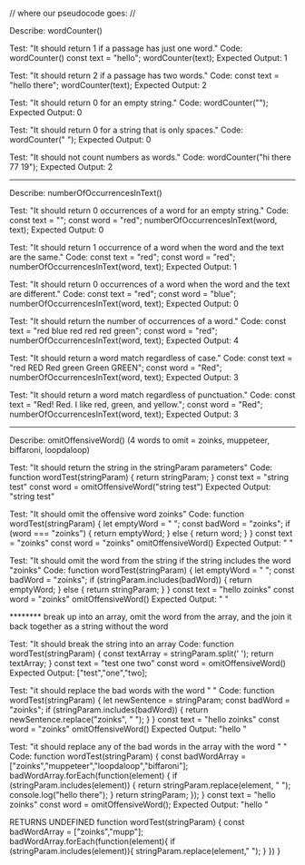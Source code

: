 // where our pseudocode goes: //

Describe: wordCounter()

Test: "It should return 1 if a passage has just one word."
Code: wordCounter()
const text = "hello";
wordCounter(text);
Expected Output: 1

Test: "It should return 2 if a passage has two words."
Code:
const text = "hello there";
wordCounter(text);
Expected Output: 2

Test: "It should return 0 for an empty string."
Code: wordCounter("");
Expected Output: 0

Test: "It should return 0 for a string that is only spaces."
Code: wordCounter("            ");
Expected Output: 0

Test: "It should not count numbers as words."
Code: wordCounter("hi there 77 19");
Expected Output: 2
____________________________________

Describe: numberOfOccurrencesInText()

Test: "It should return 0 occurrences of a word for an empty string."
Code:
const text = "";
const word = "red";
numberOfOccurrencesInText(word, text);
Expected Output: 0

Test: "It should return 1 occurrence of a word when the word and the text are the same."
Code:
const text = "red";
const word = "red";
numberOfOccurrencesInText(word, text);
Expected Output: 1

Test: "It should return 0 occurrences of a word when the word and the text are different."
Code:
const text = "red";
const word = "blue";
numberOfOccurrencesInText(word, text);
Expected Output: 0

Test: "It should return the number of occurrences of a word."
Code:
const text = "red blue red red red green";
const word = "red";
numberOfOccurrencesInText(word, text);
Expected Output: 4

Test: "It should return a word match regardless of case."
Code:
const text = "red RED Red green Green GREEN";
const word = "Red";
numberOfOccurrencesInText(word, text);
Expected Output: 3

Test: "It should return a word match regardless of punctuation."
Code:
const text = "Red! Red. I like red, green, and yellow.";
const word = "Red";
numberOfOccurrencesInText(word, text);
Expected Output: 3
_________________________________________________

Describe: omitOffensiveWord()
(4 words to omit = zoinks, muppeteer, biffaroni, loopdaloop)

Test: "It should return the string in the stringParam parameters"
Code: function wordTest(stringParam) {
  return stringParam;
}
const text = "string test"
const word = 
omitOffensiveWord("string test")
Expected Output: "string test"

Test: "It should omit the offensive word zoinks"
Code: function wordTest(stringParam) {
  let emptyWord = " ";
  const badWord = "zoinks";
  if (word === "zoinks") {
    return emptyWord;
  } else {
    return word;
  }
}
const text = "zoinks"
const word = "zoinks"
omitOffensiveWord()
Expected Output: " "

Test: "It should omit the word from the string if the string includes the word "zoinks"
Code: function wordTest(stringParam) {
  let emptyWord = " ";
  const badWord = "zoinks";
  if (stringParam.includes(badWord)) {
    return emptyWord;
  } else {
    return stringParam;
  }
}
const text = "hello zoinks"
const word = "zoinks"
omitOffensiveWord()
Expected Output: " "

******** break up into an array, omit the word from the array, and the join it back together as a string without the word

Test: "It should break the string into an array
Code: function wordTest(stringParam) {
  const textArray = stringParam.split(' ');
  return textArray; 
}
const text = "test one two"
const word = 
omitOffensiveWord()
Expected Output: ["test","one","two]; 


Test: "it should replace the bad words with the word " "
Code: 
function wordTest(stringParam) {
  let newSentence = stringParam;
  const badWord = "zoinks";
  if (stringParam.includes(badWord)) {
    return newSentence.replace("zoinks", " ");
  }
}
const text = "hello zoinks"
const word = "zoinks"
omitOffensiveWord()
Expected Output: "hello "


Test: "it should replace any of the bad words in the array with the word " "
Code: 
function wordTest(stringParam) {
  const badWordArray = ["zoinks","muppeteer","loopdaloop","biffaroni"];
  badWordArray.forEach(function(element) {
    if (stringParam.includes(element)) {
      return stringParam.replace(element, " ");
      console.log("hello there");
    }
    return stringParam;
  });
}
const text = "hello zoinks"
const word = 
omitOffensiveWord();
Expected Output: "hello "

RETURNS UNDEFINED
function wordTest(stringParam) {
  const badWordArray = ["zoinks","mupp"];
  badWordArray.forEach(function(element){
    if (stringParam.includes(element)){
      stringParam.replace(element," ");
    }
  })
}
